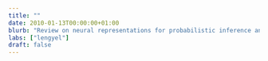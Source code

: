 ```yaml
---
title: ""
date: 2010-01-13T00:00:00+01:00
blurb: "Review on neural representations for probabilistic inference and learning appears in TICS"
labs: ["lengyel"]
draft: false
---
```

